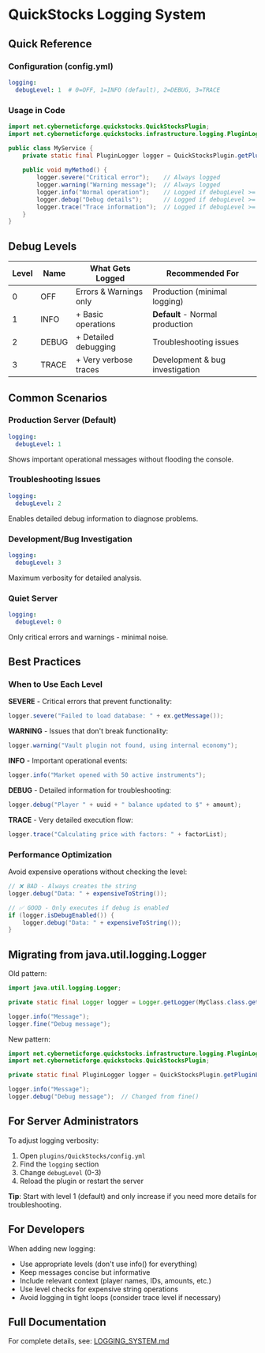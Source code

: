 # QuickStocks Logging System

## Quick Reference

### Configuration (config.yml)

```yaml
logging:
  debugLevel: 1  # 0=OFF, 1=INFO (default), 2=DEBUG, 3=TRACE
```

### Usage in Code

```java
import net.cyberneticforge.quickstocks.QuickStocksPlugin;
import net.cyberneticforge.quickstocks.infrastructure.logging.PluginLogger;

public class MyService {
    private static final PluginLogger logger = QuickStocksPlugin.getPluginLogger();
    
    public void myMethod() {
        logger.severe("Critical error");    // Always logged
        logger.warning("Warning message");  // Always logged
        logger.info("Normal operation");    // Logged if debugLevel >= 1
        logger.debug("Debug details");      // Logged if debugLevel >= 2
        logger.trace("Trace information");  // Logged if debugLevel >= 3
    }
}
```

## Debug Levels

| Level | Name  | What Gets Logged | Recommended For |
|-------|-------|------------------|-----------------|
| 0     | OFF   | Errors & Warnings only | Production (minimal logging) |
| 1     | INFO  | + Basic operations | **Default** - Normal production |
| 2     | DEBUG | + Detailed debugging | Troubleshooting issues |
| 3     | TRACE | + Very verbose traces | Development & bug investigation |

## Common Scenarios

### Production Server (Default)
```yaml
logging:
  debugLevel: 1
```
Shows important operational messages without flooding the console.

### Troubleshooting Issues
```yaml
logging:
  debugLevel: 2
```
Enables detailed debug information to diagnose problems.

### Development/Bug Investigation
```yaml
logging:
  debugLevel: 3
```
Maximum verbosity for detailed analysis.

### Quiet Server
```yaml
logging:
  debugLevel: 0
```
Only critical errors and warnings - minimal noise.

## Best Practices

### When to Use Each Level

**SEVERE** - Critical errors that prevent functionality:
```java
logger.severe("Failed to load database: " + ex.getMessage());
```

**WARNING** - Issues that don't break functionality:
```java
logger.warning("Vault plugin not found, using internal economy");
```

**INFO** - Important operational events:
```java
logger.info("Market opened with 50 active instruments");
```

**DEBUG** - Detailed information for troubleshooting:
```java
logger.debug("Player " + uuid + " balance updated to $" + amount);
```

**TRACE** - Very detailed execution flow:
```java
logger.trace("Calculating price with factors: " + factorList);
```

### Performance Optimization

Avoid expensive operations without checking the level:

```java
// ❌ BAD - Always creates the string
logger.debug("Data: " + expensiveToString());

// ✅ GOOD - Only executes if debug is enabled
if (logger.isDebugEnabled()) {
    logger.debug("Data: " + expensiveToString());
}
```

## Migrating from java.util.logging.Logger

Old pattern:
```java
import java.util.logging.Logger;

private static final Logger logger = Logger.getLogger(MyClass.class.getName());

logger.info("Message");
logger.fine("Debug message");
```

New pattern:
```java
import net.cyberneticforge.quickstocks.infrastructure.logging.PluginLogger;
import net.cyberneticforge.quickstocks.QuickStocksPlugin;

private static final PluginLogger logger = QuickStocksPlugin.getPluginLogger();

logger.info("Message");
logger.debug("Debug message");  // Changed from fine()
```

## For Server Administrators

To adjust logging verbosity:

1. Open `plugins/QuickStocks/config.yml`
2. Find the `logging` section
3. Change `debugLevel` (0-3)
4. Reload the plugin or restart the server

**Tip**: Start with level 1 (default) and only increase if you need more details for troubleshooting.

## For Developers

When adding new logging:
- Use appropriate levels (don't use info() for everything)
- Keep messages concise but informative
- Include relevant context (player names, IDs, amounts, etc.)
- Use level checks for expensive string operations
- Avoid logging in tight loops (consider trace level if necessary)

## Full Documentation

For complete details, see: [LOGGING_SYSTEM.md](Copilot-Changes/LOGGING_SYSTEM.md)
